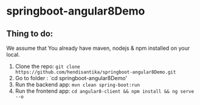 # springboot-angular8Demo

## Thing to do:
We assume that You already have maven, nodejs & npm installed on your local.
1. Clone the repo: `git clone https://github.com/hendisantika/springboot-angular8Demo.git`
2. Go to folder : `cd springboot-angular8Demo'
3. Run the backend app: `mvn clean spring-boot:run`
4. Run the frontend app: `cd angular8-client && npm install && ng serve --o`
 
